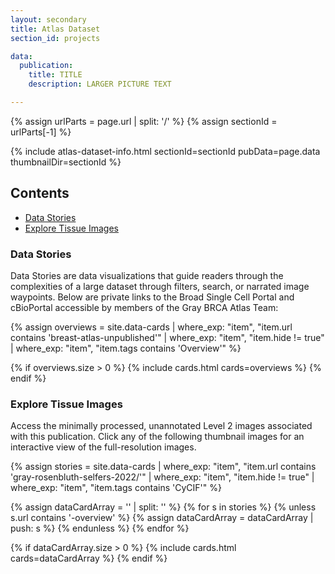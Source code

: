 ```yaml
---
layout: secondary
title: Atlas Dataset
section_id: projects

data:
  publication:
    title: TITLE
    description: LARGER PICTURE TEXT

---
```


{% assign urlParts = page.url | split: '/' %}
{% assign sectionId = urlParts[-1] %}

{% include atlas-dataset-info.html
    sectionId=sectionId
    pubData=page.data
    thumbnailDir=sectionId %}

## Contents
  * [Data Stories](#data-stories)
  * [Explore Tissue Images](#explore-tissue-images)

### Data Stories
Data Stories are data visualizations that guide readers through the complexities of a large dataset through filters, search, or narrated image waypoints. Below are private links to the Broad Single Cell Portal and cBioPortal accessible by members of the Gray BRCA Atlas Team:

{%
    assign overviews = site.data-cards
    | where_exp: "item", "item.url contains 'breast-atlas-unpublished'"
    | where_exp: "item", "item.hide != true"
    | where_exp: "item", "item.tags contains 'Overview'"
%}

{% if overviews.size > 0 %}
  {% include cards.html cards=overviews %}
{% endif %}

### Explore Tissue Images
Access the minimally processed, unannotated Level 2 images associated with this publication. Click any of the following thumbnail images for an interactive view of the full-resolution images.

{%
    assign stories = site.data-cards
    | where_exp: "item", "item.url contains 'gray-rosenbluth-selfers-2022/'"
    | where_exp: "item", "item.hide != true"
    | where_exp: "item", "item.tags contains 'CyCIF'"
%}

{% assign dataCardArray = '' | split: '' %}
{% for s in stories %}
  {% unless s.url contains '-overview' %}
    {% assign dataCardArray = dataCardArray | push: s %}
  {% endunless %}
{% endfor %}

{% if dataCardArray.size > 0 %}
  {% include cards.html cards=dataCardArray %}
{% endif %}
